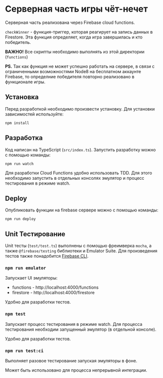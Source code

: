 
# Серверная часть игры чёт-нечет
 
 Серверная часть реализована через Firebase cloud functions.

 `checkWinner` - функция-триггер, которая реагирует на запись данных в Firestore. Эта функция определяет, когда игра завершилась и кто победитель. 

 **ВАЖНО!** Все скрипты необходимо выполнять из этой директории (`functions`)

 **PS.** Так как функция не может успешно работать на сервере, в связи с ограниченными возможностями Node8 на бесплатном аккаунте Firebase, то определние победителя повторно реализовано в функционале игры.

## Установка

Перед разработкой необходимо произвести установку. Для установки зависимостей используйте:
```
npm install
```

## Разработка
Код написан на TypeScript (`src/index.ts`). Запустить разработку можно с помощью команды:

```
npm run watch
```

Для разработки Cloud Functions удобно использовать TDD. Для этого необходимо запустить в отдельных консолях эмулятор и процесс тестирования в режиме watch.

## Deploy
Опубликовать функции на firebase сервере можно с помощью команды:

```
npm run deploy
```

## Unit Тестирование

Unit тесты (`test/test.ts`) выполнены с помощью фреимверка `mocha`, а также `@firebase/testing` библиотеки и Emulator Suite. Для произведения тестов также понадобится [Firebase CLI](https://firebase.google.com/docs/cli).

### `npm run emulator`
Запускает UI эмуляторы:
* functions - http://localhost:4000/functions
* firestore - http://localhost:4000/firestore

Удобно для разработки тестов.

### `npm test`
Запускает процесс тестирования в режиме watch. Для процесса тестирования необходим запущенный эмулятор (в отдельной консоле).

Удобно для разработки тестов.

### `npm run test:ci`
Выполняет разовое тестирование запуская эмуляторы в фоне.

Может быть использовано для процесса непрерывной интеграции.